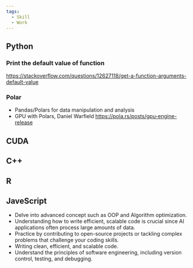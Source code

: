 ```yaml
---
tags:
  - Skill
  - Work
---
```

## Python

### Print the default value of function

https://stackoverflow.com/questions/12627118/get-a-function-arguments-default-value

### Polar

- Pandas/Polars for data manipulation and analysis
- GPU with Polars, Daniel Warfield https://pola.rs/posts/gpu-engine-release

## CUDA
## C++

## R

## JaveScript

- Delve into advanced concept such as OOP and Algorithm optimization.
- Understanding how to write efficient, scalable code is crucial since AI applications often process large amounts of data. 
- Practice by contributing to open-source projects or tackling complex problems that challenge your coding skills.
- Writing clean, efficient, and scalable code.
- Understand the principles of software engineering, including version control, testing, and debugging. 